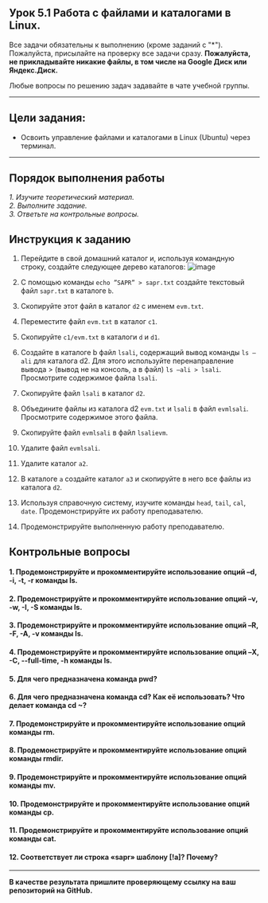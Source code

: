 ## Урок 5.1 Работа с файлами и каталогами в Linux.

Все задачи обязательны к выполнению (кроме заданий с "\*"). Пожалуйста, присылайте на проверку все задачи сразу.
**Пожалуйста, не прикладывайте никакие файлы, в том числе на Google Диск или Яндекс.Диск.**

Любые вопросы по решению задач задавайте в чате учебной группы.

---

## Цели задания:

- Освоить управление файлами и каталогами в Linux (Ubuntu) через терминал.

---

## Порядок выполнения работы

_1. Изучите теоретический материал._ <br/>
_2. Выполните задание._ <br/>
_3. Ответьте на контрольные вопросы._ <br/>

## Инструкция к заданию

1. Перейдите в свой домашний каталог и, используя командную строку, создайте следующее дерево каталогов:
![image](https://github.com/AMuzhev/SystemAdministration/assets/152031354/85e85fce-19bb-4cbf-8502-6ecb12432b40)

2. C помощью команды `echo ”SAPR” > sapr.txt` создайте текстовый файл `sapr.txt` в каталоге `b`.

3. Скопируйте этот файл в каталог `d2` с именем `evm.txt`.

4. Переместите файл `evm.txt` в каталог `c1`.

5. Скопируйте `c1/evm.txt` в каталоги `d` и `d1`.

6. Создайте в каталоге b файл `lsali`, содержащий вывод команды `ls –ali` для каталога d2.
Для этого используйте перенаправление вывода > (вывод не на консоль, а в файл) `ls –ali > lsali`.
Просмотрите содержимое файла `lsali`.

7. Скопируйте файл `lsali` в каталог `d2`.

8. Объедините файлы из каталога d2 `evm.txt` и `lsali` в файл `evmlsali`. 
Просмотрите содержимое этого файла.

9. Скопируйте файл `evmlsali` в файл `lsalievm`.

10. Удалите файл `evmlsali`.

11. Удалите каталог `a2`.

12. В каталоге `a` создайте каталог `a3` и скопируйте в него все файлы из каталога `d2`.

13. Используя справочную систему, изучите команды `head`, `tail`, `cal`, `date`. 
Продемонстрируйте их работу преподавателю.

14. Продемонстрируйте выполненную работу преподавателю.

## Контрольные вопросы

#### 1. Продемонстрируйте и прокомментируйте использование опций –d, -i, -t, -r команды ls.
#### 2. Продемонстрируйте и прокомментируйте использование опций –v, -w, -I, -S команды ls.
#### 3. Продемонстрируйте и прокомментируйте использование опций –R, -F, -A, -v команды ls.
#### 4. Продемонстрируйте и прокомментируйте использование опций –X, -C, --full-time, -h команды ls.
#### 5. Для чего предназначена команда pwd? 
#### 6. Для чего предназначена команда cd? Как её использовать? Что делает команда cd ~?
#### 7. Продемонстрируйте и прокомментируйте использование опций команды rm.
#### 8. Продемонстрируйте и прокомментируйте использование опций команды rmdir.
#### 9. Продемонстрируйте и прокомментируйте использование опций команды mv.
#### 10. Продемонстрируйте и прокомментируйте использование опций команды cp.
#### 11. Продемонстрируйте и прокомментируйте использование опций команды cat.
#### 12. Соответствует ли строка «sapr» шаблону [!a]? Почему?
   
---

**В качестве результата пришлите проверяющему ссылку на ваш репозиторий на GitHub.**
